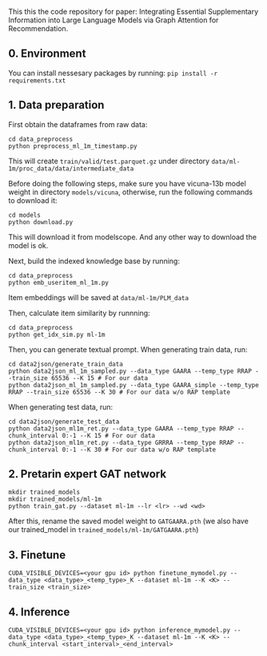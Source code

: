 This this the code repository for paper: Integrating Essential Supplementary Information into Large Language Models via Graph Attention for Recommendation.

## 0. Environment
You can install nessesary packages by running:
```pip install -r requirements.txt```

## 1. Data preparation
First obtain the dataframes from raw data:
```
cd data_preprocess
python preprocess_ml_1m_timestamp.py
```

This will create ```train/valid/test.parquet.gz``` under directory ```data/ml-1m/proc_data/data/intermediate_data```

Before doing the following steps, make sure you have vicuna-13b model weight in directory ```models/vicuna```, otherwise, run the following commands to download it:
```
cd models
python download.py
```
This will download it from modelscope. And any other way to download the model is ok.

Next, build the indexed knowledge base by running:
```
cd data_preprocess
python emb_useritem_ml_1m.py
```
Item embeddings will be saved at ```data/ml-1m/PLM_data```

Then, calculate item similarity by runnning:
```
cd data_preprocess
python get_idx_sim.py ml-1m
```

Then, you can generate textual prompt. When generating train data, run:

```
cd data2json/generate_train_data
python data2json_ml_1m_sampled.py --data_type GAARA --temp_type RRAP --train_size 65536 --K 15 # For our data
python data2json_ml_1m_sampled.py --data_type GAARA_simple --temp_type RRAP --train_size 65536 --K 30 # For our data w/o RAP template
```

When generating test data, run:
```
cd data2json/generate_test_data
python data2json_ml1m_ret.py --data_type GAARA --temp_type RRAP --chunk_interval 0:-1 --K 15 # For our data
python data2json_ml1m_ret.py --data_type GRRRA --temp_type RRAP --chunk_interval 0:-1 --K 30 # For our data w/o RAP template
```

## 2. Pretarin expert GAT network
```
mkdir trained_models
mkdir trained_models/ml-1m
python train_gat.py --dataset ml-1m --lr <lr> --wd <wd>
```

After this, rename the saved model weight to ```GATGAARA.pth``` (we also have our trained_model in ```trained_models/ml-1m/GATGAARA.pth```)

## 3. Finetune
```
CUDA_VISIBLE_DEVICES=<your gpu id> python finetune_mymodel.py -- data_type <data_type>_<temp_type>_K --dataset ml-1m --K <K> --train_size <train_size>
```

## 4. Inference
```
CUDA_VISIBLE_DEVICES=<your gpu id> python inference_mymodel.py --data_type <data_type>_<temp_type>_K --dataset ml-1m --K <K> --chunk_interval <start_interval>_<end_interval>
```

